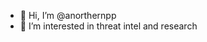 - 👋 Hi, I’m @anorthernpp
- 👀 I’m interested in threat intel and research

<!---
anorthernpp/anorthernpp is a ✨ special ✨ repository because its `README.md` (this file) appears on your GitHub profile.
You can click the Preview link to take a look at your changes.
--->
